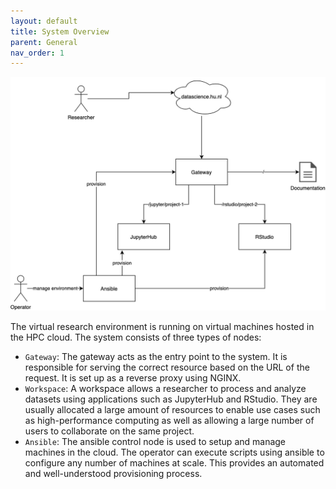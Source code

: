```yaml
---
layout: default
title: System Overview
parent: General
nav_order: 1
---
```


![system architecture diagram](/assets/general/system-architecutre.png)

The virtual research environment is running on virtual machines hosted in the HPC cloud. The system consists of three types of nodes:

- `Gateway`: The gateway acts as the entry point to the system.
  It is responsible for serving the correct resource based on the URL of the request. It is set up as a reverse proxy using NGINX.
- `Workspace`: A workspace allows a researcher to process and analyze datasets using applications such as JupyterHub and RStudio.
  They are usually allocated a large amount of resources to enable use cases such as high-performance computing as well as allowing a large number of users to collaborate on the same project.
- `Ansible`: The ansible control node is used to setup and manage machines in the cloud.
  The operator can execute scripts using ansible to configure any number of machines at scale. This provides an automated and well-understood provisioning process.
